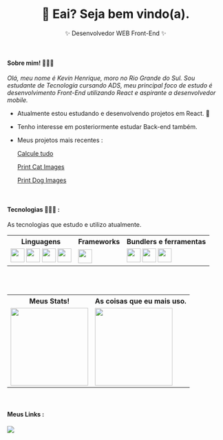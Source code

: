 <div>
  <h1 align='center'> 👋 Eai? Seja bem vindo(a). </h1>
</div>

<div>
  <p align='center'> ✨ Desenvolvedor WEB Front-End ✨ </p>
</div>

<br>

<div>
  <h4 > Sobre mim! 🧑🏻‍💼 </h4>
</div>

<div>
  <em> Olá, meu nome é Kevin Henrique, moro no Rio Grande do Sul. Sou estudante de Tecnologia cursando ADS, meu principal foco de estudo é desenvolvimento
    Front-End utilizando React e aspirante a desenvolvedor mobile.
  </em>
  <ul>
    <li> 
      <p>Atualmente estou estudando e desenvolvendo projetos em React. 📝</p>
    </li>
     <li> 
       <p>Tenho interesse em posteriormente estudar Back-end também.</p>
     </li>
      <li> 
        <p>Meus projetos mais recentes :</p>
        <p> <a href="https://calcule-tudo.vercel.app/">Calcule tudo</a> </p>
        <p> <a href="https://print-cat-images-2zdbh702d-kevinh0o.vercel.app">Print Cat Images</a> </p>
        <p> <a href="https://print-dog-images-c0et3op2j-kevinh0o.vercel.app">Print Dog Images </a> </p>
      </li>
  </ul>
</div>

<br>

<div>
  <h4> Tecnologias 🧑🏻‍💻 : </h4>
  <p> As tecnologias que estudo e utilizo atualmente. </p>
</div>

<div>
  <table>
    <tr>
      <th>Linguagens</th>
      <th>Frameworks</th>
      <th>Bundlers e ferramentas</th>
    </tr>
    <tr>
      <td>
        <img height="32" width="32" src="https://cdn.simpleicons.org/javascript/F7DF1E" />
        <img height="32" width="32" src="https://cdn.simpleicons.org/typescript/3178C6" />
        <img height="32" width="32" src="https://cdn.simpleicons.org/html5/E34F26" />
        <img height="32" width="32" src="https://cdn.simpleicons.org/css3/1572B6" />
      </td>
      <td>
        <img height="32" width="32" src="https://cdn.simpleicons.org/react/61DAFB" />
      </td>
      <td>
        <img height="32" width="32" src="https://cdn.simpleicons.org/vite/646CFF3" />
        <img height="32" width="32" src="https://cdn.simpleicons.org/node.js/339933" />
        <img height="32" width="32" src="https://cdn.simpleicons.org/git/F05032" />
       </td>
    </tr>
  </table>
</div>
    
<br>
<br>
    
<div>
<table>
  <tr>
    <th>Meus Stats!</th>
    <th>As coisas que eu mais uso.</th>
  </tr>
  <tr>
    <td>
      <a href='https://github.com/Kevinh0o'>
      <img height='180em' src='https://github-readme-stats.vercel.app/api?username=Kevinh0o&count_private=true&show_icons=true&theme=rose_pine'>
    </td>
    <td>
      <img height='180em' src='https://github-readme-stats.vercel.app/api/top-langs/?username=Kevinh0o&theme=rose_pine'>
    </td>
  </tr>
</table>
</div>

 <br/>
   
<div>
  <h4> Meus Links :</h4>
  <a href='https://www.linkedin.com/in/kevin-henrique-c/'>
  <img src='https://img.shields.io/badge/LinkedIn-0077B5?style=for-the-badge&logo=linkedin&logoColor=white'>
  </a>
</div>
    
